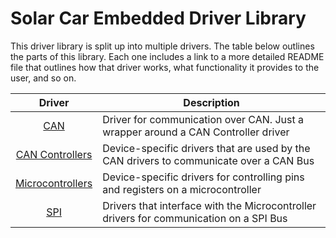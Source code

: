 # Solar Car Embedded Driver Library

This driver library is split up into multiple drivers. The table below
outlines the parts of this library. Each one includes a link to a more detailed
README file that outlines how that driver works, what functionality it provides
to the user, and so on.

| Driver | Description |
|:------:|-------------|
|[CAN](can/README.md)| Driver for communication over CAN. Just a wrapper around a CAN Controller driver |
|[CAN Controllers](can_controllers/README.md)|Device-specific drivers that are used by the CAN drivers to communicate over a CAN Bus |
|[Microcontrollers](microcontrollers/README.md)|Device-specific drivers for controlling pins and registers on a microcontroller|
|[SPI](spi/README.md)|Drivers that interface with the Microcontroller drivers for communication on a SPI Bus|